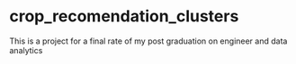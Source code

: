 # crop_recomendation_clusters
This is a project for a final rate of my post graduation on  engineer and data analytics
